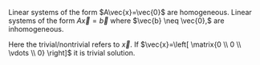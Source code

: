 Linear systems of the form $A\vec{x}=\vec{0}$ are homogeneous.
Linear systems of the form $A\vec{x}=\vec{b}$ where $\vec{b} \neq \vec{0},$ are inhomogeneous.

Here the trivial/nontrivial refers to $\vec{x}$. 
If $\vec{x}=\left[ \matrix{0 \\ 0 \\ \vdots \\ 0} \right]$ it is trivial solution.


